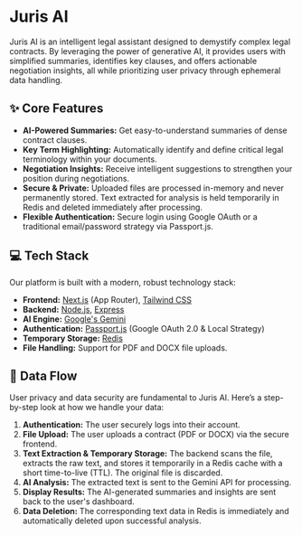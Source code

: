 # Juris AI

Juris AI is an intelligent legal assistant designed to demystify complex legal contracts. By leveraging the power of generative AI, it provides users with simplified summaries, identifies key clauses, and offers actionable negotiation insights, all while prioritizing user privacy through ephemeral data handling.

## ✨ Core Features

- **AI-Powered Summaries:** Get easy-to-understand summaries of dense contract clauses.
- **Key Term Highlighting:** Automatically identify and define critical legal terminology within your documents.
- **Negotiation Insights:** Receive intelligent suggestions to strengthen your position during negotiations.
- **Secure & Private:** Uploaded files are processed in-memory and never permanently stored. Text extracted for analysis is held temporarily in Redis and deleted immediately after processing.
- **Flexible Authentication:** Secure login using Google OAuth or a traditional email/password strategy via Passport.js.

## 💻 Tech Stack

Our platform is built with a modern, robust technology stack:

- **Frontend:** [Next.js](https://nextjs.org/) (App Router), [Tailwind CSS](https://tailwindcss.com/)
- **Backend:** [Node.js](https://nodejs.org/), [Express](https://expressjs.com/)
- **AI Engine:** [Google's Gemini](https://ai.google.dev/)
- **Authentication:** [Passport.js](http://www.passportjs.org/) (Google OAuth 2.0 & Local Strategy)
- **Temporary Storage:** [Redis](https://redis.io/)
- **File Handling:** Support for PDF and DOCX file uploads.

## 🌊 Data Flow

User privacy and data security are fundamental to Juris AI. Here’s a step-by-step look at how we handle your data:

1.  **Authentication:** The user securely logs into their account.
2.  **File Upload:** The user uploads a contract (PDF or DOCX) via the secure frontend.
3.  **Text Extraction & Temporary Storage:** The backend scans the file, extracts the raw text, and stores it temporarily in a Redis cache with a short time-to-live (TTL). The original file is discarded.
4.  **AI Analysis:** The extracted text is sent to the Gemini API for processing.
5.  **Display Results:** The AI-generated summaries and insights are sent back to the user's dashboard.
6.  **Data Deletion:** The corresponding text data in Redis is immediately and automatically deleted upon successful analysis.
